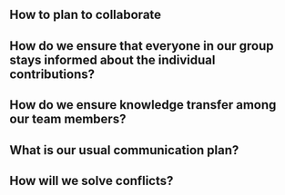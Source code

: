 ## How to plan to collaborate

## How do we ensure that everyone in our group stays informed about the individual contributions?

## How do we ensure knowledge transfer among our team members?

## What is our usual communication plan?

## How will we solve conflicts?
